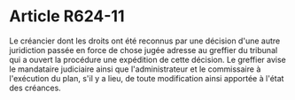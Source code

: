 # Article R624-11

Le créancier dont les droits ont été reconnus par une décision d'une autre juridiction passée en force de chose jugée adresse au greffier du tribunal qui a ouvert la procédure une expédition de cette décision.   Le greffier avise le mandataire judiciaire ainsi que l'administrateur et le commissaire à l'exécution du plan, s'il y a lieu, de toute modification ainsi apportée à l'état des créances.